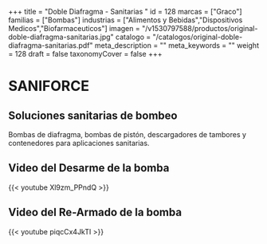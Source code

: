 +++
title = "Doble Diafragma - Sanitarias "
id = 128
marcas = ["Graco"]
familias = ["Bombas"]
industrias = ["Alimentos y Bebidas","Dispositivos Medicos","Biofarmaceuticos"]
imagen = "/v1530797588/productos/original-doble-diafragma-sanitarias.jpg"
catalogo = "/catalogos/original-doble-diafragma-sanitarias.pdf"
meta_description = ""
meta_keywords = ""
weight = 128
draft = false
taxonomyCover = false
+++
# SANIFORCE

## Soluciones sanitarias de bombeo

Bombas de diafragma, bombas de pistón, descargadores de tambores y contenedores para aplicaciones sanitarias.

## Video del Desarme de la bomba
{{< youtube Xl9zm_PPndQ >}}

## Video del Re-Armado de la bomba
{{< youtube piqcCx4JkTI >}}